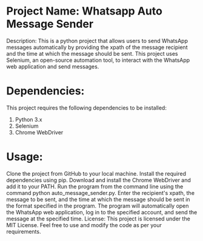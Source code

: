 # Project Name: Whatsapp Auto Message Sender
Description:
This is a python project that allows users to send WhatsApp messages automatically by providing the xpath of the message recipient and the time at which the message should be sent. This project uses Selenium, an open-source automation tool, to interact with the WhatsApp web application and send messages.

# Dependencies:
This project requires the following dependencies to be installed:
1. Python 3.x
2. Selenium
3. Chrome WebDriver

# Usage:
Clone the project from GitHub to your local machine.
Install the required dependencies using pip.
Download and install the Chrome WebDriver and add it to your PATH.
Run the program from the command line using the command python auto_message_sender.py.
Enter the recipient's xpath, the message to be sent, and the time at which the message should be sent in the format specified in the program.
The program will automatically open the WhatsApp web application, log in to the specified account, and send the message at the specified time.
License:
This project is licensed under the MIT License. Feel free to use and modify the code as per your requirements.
